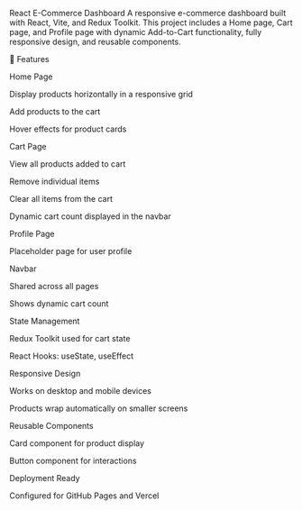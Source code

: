 React E-Commerce Dashboard
A responsive e-commerce dashboard built with React, Vite, and Redux Toolkit. This project includes a Home page, Cart page, and Profile page with dynamic Add-to-Cart functionality, fully responsive design, and reusable components.

🔹 Features

Home Page

Display products horizontally in a responsive grid

Add products to the cart

Hover effects for product cards

Cart Page

View all products added to cart

Remove individual items

Clear all items from the cart

Dynamic cart count displayed in the navbar

Profile Page

Placeholder page for user profile

Navbar

Shared across all pages

Shows dynamic cart count

State Management

Redux Toolkit used for cart state

React Hooks: useState, useEffect

Responsive Design

Works on desktop and mobile devices

Products wrap automatically on smaller screens

Reusable Components

Card component for product display

Button component for interactions

Deployment Ready

Configured for GitHub Pages and Vercel
